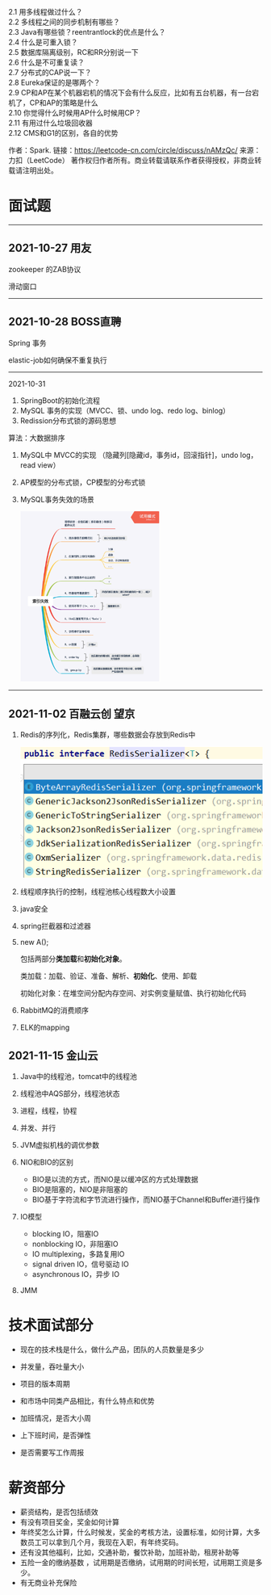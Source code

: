 2.1 用多线程做过什么？<br>
2.2 多线程之间的同步机制有哪些？<br>
2.3 Java有哪些锁？reentrantlock的优点是什么？<br>
2.4 什么是可重入锁？<br>
2.5 数据库隔离级别，RC和RR分别说一下<br>
2.6 什么是不可重复读？<br>
2.7 分布式的CAP说一下？<br>
2.8 Eureka保证的是哪两个？<br>
2.9 CP和AP在某个机器宕机的情况下会有什么反应，比如有五台机器，有一台宕机了，CP和AP的策略是什么<br>
2.10 你觉得什么时候用AP什么时候用CP？<br>2.11 有用过什么垃圾回收器<br>
2.12 CMS和G1的区别，各自的优势<br>

作者：Spark.
链接：https://leetcode-cn.com/circle/discuss/nAMzQc/
来源：力扣（LeetCode）
著作权归作者所有。商业转载请联系作者获得授权，非商业转载请注明出处。

# 面试题

------

## 2021-10-27 用友

zookeeper 的ZAB协议

滑动窗口

------

## 2021-10-28 BOSS直聘

Spring 事务

elastic-job如何确保不重复执行

------

2021-10-31

1. SpringBoot的初始化流程
2. MySQL 事务的实现（MVCC、锁、undo log、redo log、binlog）
3. Redission分布式锁的源码思想

算法：大数据排序



1. MySQL中 MVCC的实现 （隐藏列[隐藏id，事务id，回滚指针]，undo log，read view）

2. AP模型的分布式锁，CP模型的分布式锁

3. MySQL事务失效的场景

   <img src="assest/view" alt="preview" style="zoom: 33%;" />

------

## 2021-11-02	百融云创 望京

1. Redis的序列化，Redis集群，哪些数据会存放到Redis中

   ![image-20211103111145135](assest/image-20211103111145135.png)

2. 线程顺序执行的控制，线程池核心线程数大小设置

3. java安全

4. spring拦截器和过滤器

5. new A();

   包括两部分**类加载**和**初始化对象**。

   类加载：加载、验证、准备、解析、**初始化**、使用、卸载

   初始化对象：在堆空间分配内存空间、对实例变量赋值、执行初始化代码

6. RabbitMQ的消费顺序

7. ELK的mapping




## 2021-11-15 金山云

1. Java中的线程池，tomcat中的线程池

2. 线程池中AQS部分，线程池状态

3. 进程，线程，协程

4. 并发、并行

5. JVM虚拟机栈的调优参数

6. NIO和BIO的区别

   - BIO是以流的方式，而NIO是以缓冲区的方式处理数据
   - BIO是阻塞的，NIO是非阻塞的
   - BIO基于字符流和字节流进行操作，而NIO基于Channel和Buffer进行操作

7. IO模型

   - blocking IO，阻塞IO
   - nonblocking IO，非阻塞IO
   - IO multiplexing，多路复用IO
   - signal driven IO，信号驱动 IO
   - asynchronous IO，异步 IO

8. JMM

   







# 技术面试部分

- 现在的技术栈是什么，做什么产品，团队的人员数量是多少
- 并发量，吞吐量大小
- 项目的版本周期

- 和市场中同类产品相比，有什么特点和优势
- 加班情况，是否大小周
- 上下班时间，是否弹性
- 是否需要写工作周报





# 薪资部分

- 薪资结构，是否包括绩效
- 有没有项目奖金，奖金如何计算
- 年终奖怎么计算，什么时候发，奖金的考核方法，设置标准，如何计算，大多数员工可以拿到几个月，我现在入职，有年终奖码。
- 还有没其他福利，比如，交通补助，餐饮补助，加班补助，租房补助等
- 五险一金的缴纳基数 ，试用期是否缴纳，试用期的时间长短，试用期工资是多少。
- 有无商业补充保险